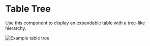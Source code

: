 # Table Tree

Use this component to display an expandable table with a tree-like hierarchy.

![Example table tree](https://i.imgur.com/vlvguzg.gif)
